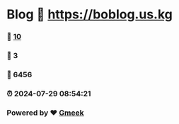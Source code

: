 # Blog :link: https://boblog.us.kg 
### :page_facing_up: [10](https://boblog.us.kg/tag.html) 
### :speech_balloon: 3 
### :hibiscus: 6456 
### :alarm_clock: 2024-07-29 08:54:21 
### Powered by :heart: [Gmeek](https://github.com/Meekdai/Gmeek)
